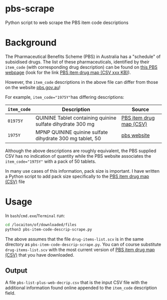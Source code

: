 # pbs-scrape
Python script to web scrape the PBS item code descriptions

# Background
The Pharmaceutical Benefits Scheme (PBS) in Australia has a "schedule" of subsidised drugs. The list of these pharmaceuticals, identified by their `item_code` (with corresponding drug description) can be found on [this PBS webpage](https://www.pbs.gov.au/info/statistics/dos-and-dop/dos-and-dop) (look for the link [PBS item drug map (CSV xxx KB)](https://www.pbs.gov.au/statistics/dos-and-dop/files/pbs-item-drug-map.csv)).

However, the `item_code` descriptions in the above file can differ from those on the website [pbs.gov.au](https://www.pbs.gov.au)!

For example, `item_code="1975Y"`has differing descriptions:

| `item_code`  | Description  | Source  |
|---|---|---|
| `01975Y`  | QUININE Tablet containing quinine sulfate dihydrate 300 mg  | [PBS item drug map (CSV)](https://www.pbs.gov.au/statistics/dos-and-dop/files/pbs-item-drug-map.csv)  |
| `1975Y`  | MPNP 	QUININE quinine sulfate dihydrate 300 mg tablet, 50  | [pbs website](https://www.pbs.gov.au/medicine/item/1975y)  |

Although the above descriptions are roughly equivalent, the PBS supplied CSV has no indication of quantity while the PBS website associates the `item_code="1975Y"` with a pack of 50 tablets.

In many use cases of this information, pack size is important. I have written a Python script to add pack size specifically to the [PBS item drug map (CSV)](https://www.pbs.gov.au/statistics/dos-and-dop/files/pbs-item-drug-map.csv) file


# Usage

In `bash`/`cmd.exe`/`Terminal` run:
```bash
cd /locaiton/of/downloaded/files
python3 pbs-item-code-descrip-scrape.py
```

The above assumes that the file `drug-items-list.scv` is in the same directory as `pbs-item-code-descrip-scrape.py`. You can of course substitute `drug-items-list.scv` with the most current version of [PBS item drug map (CSV)](https://www.pbs.gov.au/statistics/dos-and-dop/files/pbs-item-drug-map.csv) that you have downloaded.

## Output

A file `pbs-list-plus-web-decrip.csv` that is the input CSV file with the additional information found online appended to the `item_code` description field.

